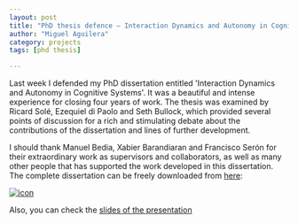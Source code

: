 ```yaml
---
layout: post
title: "PhD thesis defence – Interaction Dynamics and Autonomy in Cognitive Systems"
author: "Miguel Aguilera"
category: projects
tags: [phd thesis]

---
```


Last week I defended my PhD dissertation entitled 'Interaction Dynamics and Autonomy in Cognitive Systems'. It was a beautiful and intense experience for closing four years of work. The thesis was examined by Ricard Solé, Ezequiel di Paolo and Seth Bullock, which provided several points of discussion for a rich and stimulating debate about the contributions of the dissertation and lines of further development. 

I should thank Manuel Bedia, Xabier Barandiaran and Francisco Serón for their extraordinary work as supervisors and collaborators, as well as many other people that has supported the work developed in this dissertation. The complete dissertation can be freely downloaded from [here](http://phdthesis.maguilera.net/): 

[![icon](https://maguilera0.files.wordpress.com/2015/12/icon1.png)](http://phdthesis.maguilera.net/)

Also, you can check the [slides of the presentation](https://maguilera0.files.wordpress.com/2015/12/presentation-phd-thesis.pdf "presentation-phd-thesis")
